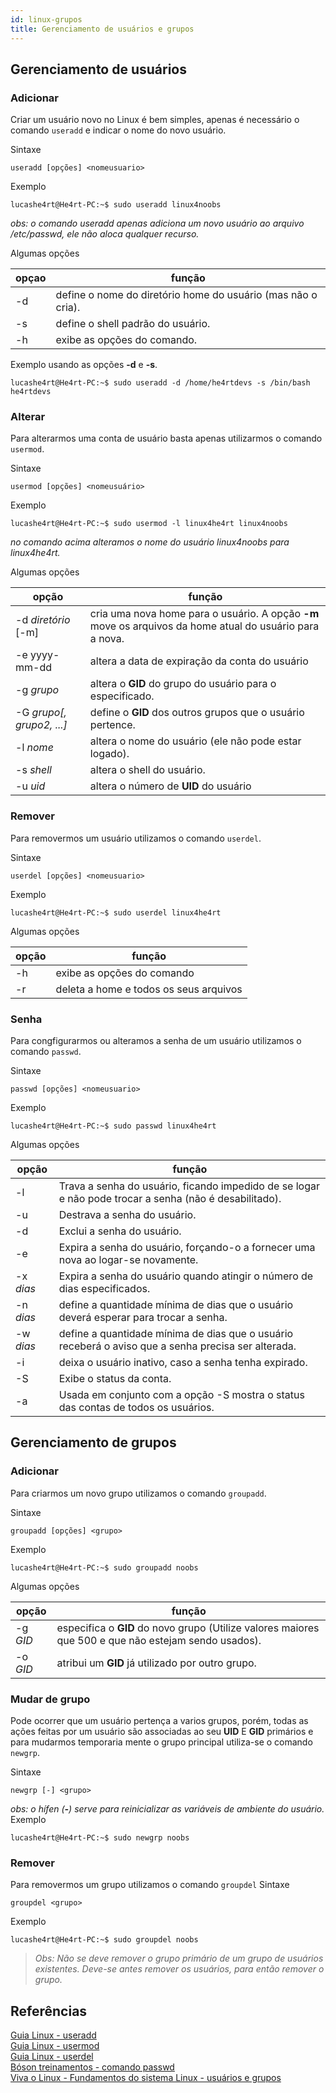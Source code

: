 ```yaml
---
id: linux-grupos
title: Gerenciamento de usuários e grupos
---
```


## Gerenciamento de usuários

### Adicionar

Criar um usuário novo no Linux é bem simples, apenas é necessário o comando `useradd` e indicar o nome do novo usuário.

Sintaxe

```console
useradd [opções] <nomeusuario>
```

Exemplo

```console
lucashe4rt@He4rt-PC:~$ sudo useradd linux4noobs
```

_obs: o comando useradd apenas adiciona um novo usuário ao arquivo /etc/passwd, ele não aloca qualquer recurso._

Algumas opções

| opçao | função                                                       |
| ----- | ------------------------------------------------------------ |
| -d    | define o nome do diretório home do usuário (mas não o cria). |
| -s    | define o shell padrão do usuário.                            |
| -h    | exibe as opções do comando.                                  |

Exemplo usando as opções **-d** e **-s**.

```console
lucashe4rt@He4rt-PC:~$ sudo useradd -d /home/he4rtdevs -s /bin/bash he4rtdevs
```

### Alterar

Para alterarmos uma conta de usuário basta apenas utilizarmos o comando `usermod`.

Sintaxe

```console
usermod [opções] <nomeusuário>
```

Exemplo

```console
lucashe4rt@He4rt-PC:~$ sudo usermod -l linux4he4rt linux4noobs
```

_no comando acima alteramos o nome do usuário linux4noobs para linux4he4rt._

Algumas opções

| opção                     | função                                                                                                   |
| ------------------------- | -------------------------------------------------------------------------------------------------------- |
| -d _diretório_ [-m]       | cria uma nova home para o usuário. A opção **-m** move os arquivos da home atual do usuário para a nova. |
| -e yyyy-mm-dd             | altera a data de expiração da conta do usuário                                                           |
| -g _grupo_                | altera o **GID** do grupo do usuário para o especificado.                                                |
| -G _grupo[, grupo2, ...]_ | define o **GID** dos outros grupos que o usuário pertence.                                               |
| -l _nome_                 | altera o nome do usuário (ele não pode estar logado).                                                    |
| -s _shell_                | altera o shell do usuário.                                                                               |
| -u _uid_                  | altera o número de **UID** do usuário                                                                    |

### Remover

Para removermos um usuário utilizamos o comando `userdel`.

Sintaxe

```console
userdel [opções] <nomeusuario>
```

Exemplo

```console
lucashe4rt@He4rt-PC:~$ sudo userdel linux4he4rt
```

Algumas opções

| opção | função                                 |
| ----- | -------------------------------------- |
| -h    | exibe as opções do comando             |
| -r    | deleta a home e todos os seus arquivos |

### Senha

Para congfigurarmos ou alteramos a senha de um usuário utilizamos o comando `passwd`.

Sintaxe

```console
passwd [opções] <nomeusuario>
```

Exemplo

```console
lucashe4rt@He4rt-PC:~$ sudo passwd linux4he4rt
```

Algumas opções

| opção     | função                                                                                                 |
| --------- | ------------------------------------------------------------------------------------------------------ |
| -l        | Trava a senha do usuário, ficando impedido de se logar e não pode trocar a senha (não é desabilitado). |
| -u        | Destrava a senha do usuário.                                                                           |
| -d        | Exclui a senha do usuário.                                                                             |
| -e        | Expira a senha do usuário, forçando-o a fornecer uma nova ao logar-se novamente.                       |
| -x _dias_ | Expira a senha do usuário quando atingir o número de dias especificados.                               |
| -n _dias_ | define a quantidade mínima de dias que o usuário deverá esperar para trocar a senha.                   |
| -w _dias_ | define a quantidade mínima de dias que o usuário receberá o aviso que a senha precisa ser alterada.    |
| -i        | deixa o usuário inativo, caso a senha tenha expirado.                                                  |
| -S        | Exibe o status da conta.                                                                               |
| -a        | Usada em conjunto com a opção -S mostra o status das contas de todos os usuários.                      |

## Gerenciamento de grupos

### Adicionar

Para criarmos um novo grupo utilizamos o comando `groupadd`.

Sintaxe

```console
groupadd [opções] <grupo>
```

Exemplo

```console
lucashe4rt@He4rt-PC:~$ sudo groupadd noobs
```

Algumas opções

| opção    | função                                                                                               |
| -------- | ---------------------------------------------------------------------------------------------------- |
| -g _GID_ | especifica o **GID** do novo grupo (Utilize valores maiores que 500 e que não estejam sendo usados). |
| -o _GID_ | atribui um **GID** já utilizado por outro grupo.                                                     |

### Mudar de grupo

Pode ocorrer que um usuário pertença a varios grupos, porém, todas as ações feitas por um usuário são associadas ao seu **UID** E **GID** primários e para mudarmos temporaria mente o grupo principal utiliza-se o comando `newgrp`.

Sintaxe

```console
newgrp [-] <grupo>
```

_obs: o hífen (**-**) serve para reinicializar as variáveis de ambiente do usuário._
Exemplo

```console
lucashe4rt@He4rt-PC:~$ sudo newgrp noobs
```

### Remover

Para removermos um grupo utilizamos o comando `groupdel`
Sintaxe

```console
groupdel <grupo>
```

Exemplo

```console
lucashe4rt@He4rt-PC:~$ sudo groupdel noobs
```

> _Obs: Não se deve remover o grupo primário de um grupo de usuários existentes. Deve-se antes remover os usuários, para então remover o grupo._

## Referências

[Guia Linux - useradd](http://guialinux.uniriotec.br/useradd/)<br>
[Guia Linux - usermod](http://guialinux.uniriotec.br/usermod/)<br>
[Guia Linux - userdel](http://guialinux.uniriotec.br/userdel/)<br>
[Bóson treinamentos - comando passwd](http://www.bosontreinamentos.com.br/linux/38-gerenciamento-de-usuarios-e-grupos-05-alterar-senhas-comando-passwd/)<br>
[Viva o Linux - Fundamentos do sistema Linux - usuários e grupos](https://www.vivaolinux.com.br/artigo/Fundamentos-do-sistema-Linux-usuarios-e-grupos/?pagina=4)
